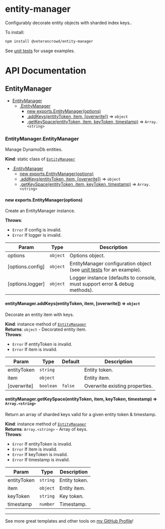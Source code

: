# entity-manager

Configurably decorate entity objects with sharded index keys..

To install:

```bash
npm install @veterancrowd/entity-manager
```

See [unit tests](https://github.com/VeteranCrowd/entity-manager/blob/main/lib/EntityManager/EntityManager.test.js) for usage examples.

# API Documentation

<a name="module_EntityManager"></a>

## EntityManager

* [EntityManager](#module_EntityManager)
    * [.EntityManager](#module_EntityManager.EntityManager)
        * [new exports.EntityManager(options)](#new_module_EntityManager.EntityManager_new)
        * [.addKeys(entityToken, item, [overwrite])](#module_EntityManager.EntityManager+addKeys) ⇒ <code>object</code>
        * [.getKeySpace(entityToken, item, keyToken, timestamp)](#module_EntityManager.EntityManager+getKeySpace) ⇒ <code>Array.&lt;string&gt;</code>

<a name="module_EntityManager.EntityManager"></a>

### EntityManager.EntityManager
Manage DynamoDb entities.

**Kind**: static class of [<code>EntityManager</code>](#module_EntityManager)  

* [.EntityManager](#module_EntityManager.EntityManager)
    * [new exports.EntityManager(options)](#new_module_EntityManager.EntityManager_new)
    * [.addKeys(entityToken, item, [overwrite])](#module_EntityManager.EntityManager+addKeys) ⇒ <code>object</code>
    * [.getKeySpace(entityToken, item, keyToken, timestamp)](#module_EntityManager.EntityManager+getKeySpace) ⇒ <code>Array.&lt;string&gt;</code>

<a name="new_module_EntityManager.EntityManager_new"></a>

#### new exports.EntityManager(options)
Create an EntityManager instance.

**Throws**:

- <code>Error</code> If config is invalid.
- <code>Error</code> If logger is invalid.


| Param | Type | Description |
| --- | --- | --- |
| options | <code>object</code> | Options object. |
| [options.config] | <code>object</code> | EntityManager configuration object (see [unit tests](https://github.com/VeteranCrowd/entity-manager/blob/369d6bc22512cf58916551569cd2c8312077a038/lib/EntityManager/EntityManager.test.js#L17-L55) for an example). |
| [options.logger] | <code>object</code> | Logger instance (defaults to console, must support error & debug methods). |

<a name="module_EntityManager.EntityManager+addKeys"></a>

#### entityManager.addKeys(entityToken, item, [overwrite]) ⇒ <code>object</code>
Decorate an entity item with keys.

**Kind**: instance method of [<code>EntityManager</code>](#module_EntityManager.EntityManager)  
**Returns**: <code>object</code> - Decorated entity item.  
**Throws**:

- <code>Error</code> If entityToken is invalid.
- <code>Error</code> If item is invalid.


| Param | Type | Default | Description |
| --- | --- | --- | --- |
| entityToken | <code>string</code> |  | Entity token. |
| item | <code>object</code> |  | Entity item. |
| [overwrite] | <code>boolean</code> | <code>false</code> | Overwrite existing properties. |

<a name="module_EntityManager.EntityManager+getKeySpace"></a>

#### entityManager.getKeySpace(entityToken, item, keyToken, timestamp) ⇒ <code>Array.&lt;string&gt;</code>
Return an array of sharded keys valid for a given entity token & timestamp.

**Kind**: instance method of [<code>EntityManager</code>](#module_EntityManager.EntityManager)  
**Returns**: <code>Array.&lt;string&gt;</code> - Array of keys.  
**Throws**:

- <code>Error</code> If entityToken is invalid.
- <code>Error</code> If item is invalid.
- <code>Error</code> If keyToken is invalid.
- <code>Error</code> If timestamp is invalid.


| Param | Type | Description |
| --- | --- | --- |
| entityToken | <code>string</code> | Entity token. |
| item | <code>object</code> | Entity item. |
| keyToken | <code>string</code> | Key token. |
| timestamp | <code>number</code> | Timestamp. |


---

See more great templates and other tools on
[my GitHub Profile](https://github.com/karmaniverous)!
